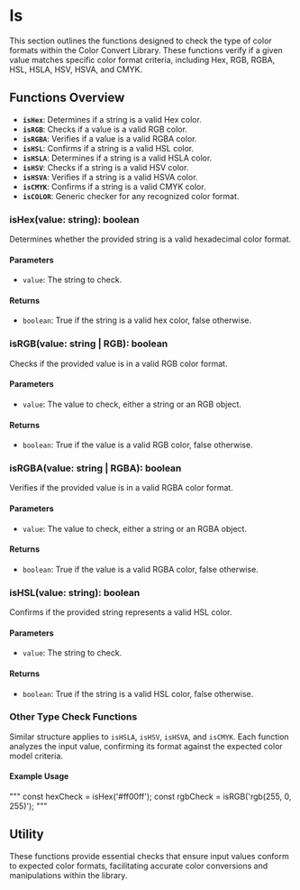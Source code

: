 # Is

This section outlines the functions designed to check the type of color formats within the Color Convert Library. These functions verify if a given value matches specific color format criteria, including Hex, RGB, RGBA, HSL, HSLA, HSV, HSVA, and CMYK.

## Functions Overview

- **`isHex`**: Determines if a string is a valid Hex color.
- **`isRGB`**: Checks if a value is a valid RGB color.
- **`isRGBA`**: Verifies if a value is a valid RGBA color.
- **`isHSL`**: Confirms if a string is a valid HSL color.
- **`isHSLA`**: Determines if a string is a valid HSLA color.
- **`isHSV`**: Checks if a string is a valid HSV color.
- **`isHSVA`**: Verifies if a string is a valid HSVA color.
- **`isCMYK`**: Confirms if a string is a valid CMYK color.
- **`isCOLOR`**: Generic checker for any recognized color format.

### isHex(value: string): boolean

Determines whether the provided string is a valid hexadecimal color format.

#### Parameters

- `value`: The string to check.

#### Returns

- `boolean`: True if the string is a valid hex color, false otherwise.

### isRGB(value: string | RGB): boolean

Checks if the provided value is in a valid RGB color format.

#### Parameters

- `value`: The value to check, either a string or an RGB object.

#### Returns

- `boolean`: True if the value is a valid RGB color, false otherwise.

### isRGBA(value: string | RGBA): boolean

Verifies if the provided value is in a valid RGBA color format.

#### Parameters

- `value`: The value to check, either a string or an RGBA object.

#### Returns

- `boolean`: True if the value is a valid RGBA color, false otherwise.

### isHSL(value: string): boolean

Confirms if the provided string represents a valid HSL color.

#### Parameters

- `value`: The string to check.

#### Returns

- `boolean`: True if the string is a valid HSL color, false otherwise.

### Other Type Check Functions

Similar structure applies to `isHSLA`, `isHSV`, `isHSVA`, and `isCMYK`. Each function analyzes the input value, confirming its format against the expected color model criteria.

#### Example Usage

"""
const hexCheck = isHex('#ff00ff');
const rgbCheck = isRGB('rgb(255, 0, 255)');
"""

## Utility

These functions provide essential checks that ensure input values conform to expected color formats, facilitating accurate color conversions and manipulations within the library.
